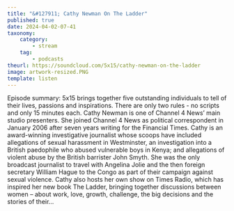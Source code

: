 ```yaml
---
title: "&#127911; Cathy Newman On The Ladder"
published: true
date: 2024-04-02-07-41
taxonomy:
    category:
        - stream
    tag:
        - podcasts
theurl: https://soundcloud.com/5x15/cathy-newman-on-the-ladder
image: artwork-resized.PNG
template: listen
---
```


Episode summary: 5x15 brings together five outstanding individuals to tell of their lives, passions and inspirations. There are only two rules - no scripts and only 15 minutes each. Cathy Newman is one of Channel 4 News&rsquo; main studio presenters. She joined Channel 4 News as political correspondent in January 2006 after seven years writing for the Financial Times. Cathy is an award-winning investigative journalist whose scoops have included allegations of sexual harassment in Westminster, an investigation into a British paedophile who abused vulnerable boys in Kenya; and allegations of violent abuse by the British barrister John Smyth. She was the only broadcast journalist to travel with Angelina Jolie and the then foreign secretary William Hague to the Congo as part of their campaign against sexual violence. Cathy also hosts her own show on Times Radio, which has inspired her new book The Ladder, bringing together discussions between women &ndash; about work, love, growth, challenge, the big decisions and the stories of their&hellip;
